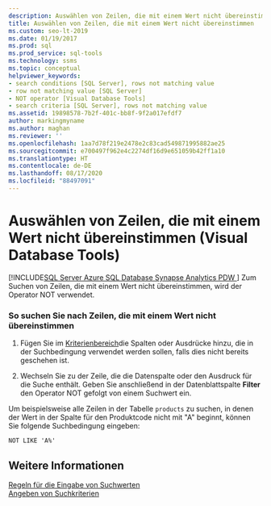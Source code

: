 ```yaml
---
description: Auswählen von Zeilen, die mit einem Wert nicht übereinstimmen (Visual Database Tools)
title: Auswählen von Zeilen, die mit einem Wert nicht übereinstimmen
ms.custom: seo-lt-2019
ms.date: 01/19/2017
ms.prod: sql
ms.prod_service: sql-tools
ms.technology: ssms
ms.topic: conceptual
helpviewer_keywords:
- search conditions [SQL Server], rows not matching value
- row not matching value [SQL Server]
- NOT operator [Visual Database Tools]
- search criteria [SQL Server], rows not matching value
ms.assetid: 19898578-7b2f-401c-bb8f-9f2a017efdf7
author: markingmyname
ms.author: maghan
ms.reviewer: ''
ms.openlocfilehash: 1aa7d78f219e2478e2c83cad549871995882ae25
ms.sourcegitcommit: e700497f962e4c2274df16d9e651059b42ff1a10
ms.translationtype: HT
ms.contentlocale: de-DE
ms.lasthandoff: 08/17/2020
ms.locfileid: "88497091"
---
```

# <a name="select-rows-that-do-not-match-a-value-visual-database-tools"></a>Auswählen von Zeilen, die mit einem Wert nicht übereinstimmen (Visual Database Tools)
[!INCLUDE[SQL Server Azure SQL Database Synapse Analytics PDW ](../../includes/applies-to-version/sql-asdb-asdbmi-asa-pdw.md)]
Zum Suchen von Zeilen, die mit einem Wert nicht übereinstimmen, wird der Operator NOT verwendet.  
  
### <a name="to-find-rows-that-do-not-match-a-value"></a>So suchen Sie nach Zeilen, die mit einem Wert nicht übereinstimmen  
  
1.  Fügen Sie im [Kriterienbereich](../../ssms/visual-db-tools/criteria-pane-visual-database-tools.md)die Spalten oder Ausdrücke hinzu, die in der Suchbedingung verwendet werden sollen, falls dies nicht bereits geschehen ist.  
  
2.  Wechseln Sie zu der Zeile, die die Datenspalte oder den Ausdruck für die Suche enthält. Geben Sie anschließend in der Datenblattspalte **Filter** den Operator NOT gefolgt von einem Suchwert ein.  
  
Um beispielsweise alle Zeilen in der Tabelle `products` zu suchen, in denen der Wert in der Spalte für den Produktcode nicht mit "A" beginnt, können Sie folgende Suchbedingung eingeben:  
  
```  
NOT LIKE 'A%'  
```  
  
## <a name="see-also"></a>Weitere Informationen  
[Regeln für die Eingabe von Suchwerten](../../ssms/visual-db-tools/rules-for-entering-search-values-visual-database-tools.md)  
[Angeben von Suchkriterien](../../ssms/visual-db-tools/specify-search-criteria-visual-database-tools.md)  
  
